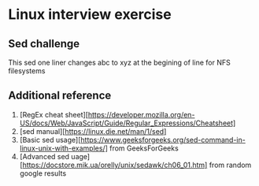 # Linux interview exercise

## Sed challenge

This sed one liner changes abc to xyz at the begining of line for NFS filesystems

## Additional reference
1. [RegEx cheat sheet][https://developer.mozilla.org/en-US/docs/Web/JavaScript/Guide/Regular_Expressions/Cheatsheet]
2. [sed manual][https://linux.die.net/man/1/sed]
3. [Basic sed usage][https://www.geeksforgeeks.org/sed-command-in-linux-unix-with-examples/] from GeeksForGeeks
4. [Advanced sed uage][https://docstore.mik.ua/orelly/unix/sedawk/ch06_01.htm] from random google results
